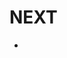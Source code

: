 <!--------------------------------------+-------------------------------------->
#                                     NEXT
<!--------------------------------------+-------------------------------------->

- 



